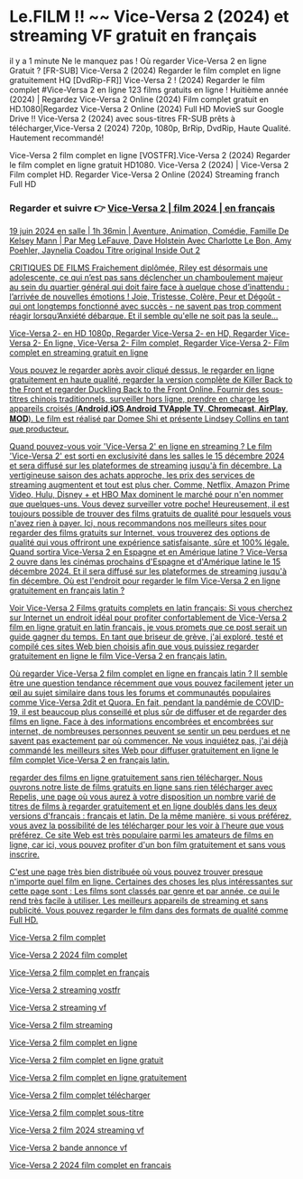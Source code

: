 # Le.FILM !! ~~ Vice-Versa 2 (2024) et streaming VF gratuit en français

il y a 1 minute Ne le manquez pas ! Où regarder Vice-Versa 2 en ligne Gratuit ? [FR-SUB] Vice-Versa 2 (2024) Regarder le film complet en ligne gratuitement HQ [DvdRip-FR]] Vice-Versa 2 ! (2024) Regarder le film complet #Vice-Versa 2 en ligne 123 films gratuits en ligne ! Huitième année (2024) | Regardez Vice-Versa 2 Online (2024) Film complet gratuit en HD.1080|Regardez Vice-Versa 2 Online (2024) Full HD MovieS sur Google Drive !! Vice-Versa 2 (2024) avec sous-titres FR-SUB prêts à télécharger,Vice-Versa 2 (2024) 720p, 1080p, BrRip, DvdRip, Haute Qualité. Hautement recommandé!

Vice-Versa 2 film complet en ligne [VOSTFR].Vice-Versa 2 (2024) Regarder le film complet en ligne gratuit HD1080. Vice-Versa 2 (2024) | Vice-Versa 2 Film complet HD. Regarder Vice-Versa 2 Online (2024) Streaming franch Full HD

### Regarder et suivre 👉  <a href="https://t.co/sP3MUQjDY6" rel="nofollow">Vice-Versa 2 | film 2024 | en français</p>

19 juin 2024 en salle | 1h 36min | Aventure, Animation, Comédie, Famille
De Kelsey Mann | Par Meg LeFauve, Dave Holstein
Avec Charlotte Le Bon, Amy Poehler, Jaynelia Coadou
Titre original Inside Out 2

CRITIQUES DE FILMS
Fraichement diplômée, Riley est désormais une adolescente, ce qui n’est pas sans déclencher un chamboulement majeur au sein du quartier général qui doit faire face à quelque chose d’inattendu : l’arrivée de nouvelles émotions ! Joie, Tristesse, Colère, Peur et Dégoût - qui ont longtemps fonctionné avec succès - ne savent pas trop comment réagir lorsqu’Anxiété débarque. Et il semble qu'elle ne soit pas la seule...

Vice-Versa 2- en HD 1080p, Regarder Vice-Versa 2- en HD, Regarder Vice-Versa 2- En ligne, Vice-Versa 2- Film complet, Regarder Vice-Versa 2- Film complet en streaming gratuit en ligne

Vous pouvez le regarder après avoir cliqué dessus, le regarder en ligne gratuitement en haute qualité, regarder la version complète de Killer Back to the Front et regarder Duckling Back to the Front Online. Fournir des sous-titres chinois traditionnels, surveiller hors ligne, prendre en charge les appareils croisés (𝐀𝐧𝐝𝐫𝐨𝐢𝐝,𝐢𝐎𝐒,𝐀𝐧𝐝𝐫𝐨𝐢𝐝 𝐓𝐕𝐀𝐩𝐩𝐥𝐞 𝐓𝐕, 𝐂𝐡𝐫𝐨𝐦𝐞𝐜𝐚𝐬𝐭, 𝐀𝐢𝐫𝐏𝐥𝐚𝐲, 𝐌𝐎𝐃).
Le film est réalisé par Domee Shi et présente Lindsey Collins en tant que producteur.

Quand pouvez-vous voir 'Vice-Versa 2' en ligne en streaming ?
Le film 'Vice-Versa 2' est sorti en exclusivité dans les salles le 15 décembre 2024 et sera diffusé sur les plateformes de streaming jusqu'à fin décembre.
La vertigineuse saison des achats approche, les prix des services de streaming augmentent et tout est plus cher. Comme, Netflix, Amazon Prime Video, Hulu, Disney + et HBO Max dominent le marché pour n'en nommer que quelques-uns. Vous devez surveiller votre poche! Heureusement, il est toujours possible de trouver des films gratuits de qualité pour lesquels vous n'avez rien à payer. Ici, nous recommandons nos meilleurs sites pour regarder des films gratuits sur Internet, vous trouverez des options de qualité qui vous offriront une expérience satisfaisante, sûre et 100% légale.
Quand sortira Vice-Versa 2 en Espagne et en Amérique latine ?
Vice-Versa 2 ouvre dans les cinémas prochains d'Espagne et d'Amérique latine le 15 décembre 2024. Et il sera diffusé sur les plateformes de streaming jusqu'à fin décembre.
Où est l'endroit pour regarder le film Vice-Versa 2 en ligne gratuitement en français latin ?

Voir Vice-Versa 2 Films gratuits complets en latin français: Si vous cherchez sur Internet un endroit idéal pour profiter confortablement de Vice-Versa 2 film en ligne gratuit en latin français, je vous promets que ce post serait un guide gagner du temps. En tant que briseur de grève, j'ai exploré, testé et compilé ces sites Web bien choisis afin que vous puissiez regarder gratuitement en ligne le film Vice-Versa 2 en français latin.

Où regarder Vice-Versa 2 film complet en ligne en français latin ? Il semble être une question tendance récemment que vous pouvez facilement jeter un œil au sujet similaire dans tous les forums et communautés populaires comme Vice-Versa 2dit et Quora.
En fait, pendant la pandémie de COVID-19, il est beaucoup plus conseillé et plus sûr de diffuser et de regarder des films en ligne. Face à des informations encombrées et encombrées sur internet, de nombreuses personnes peuvent se sentir un peu perdues et ne savent pas exactement par où commencer. Ne vous inquiétez pas, j'ai déjà commandé les meilleurs sites Web pour diffuser gratuitement en ligne le film complet Vice-Versa 2 en français latin.

regarder des films en ligne gratuitement sans rien télécharger. Nous ouvrons notre liste de films gratuits en ligne sans rien télécharger avec Repelis, une page où vous aurez à votre disposition un nombre varié de titres de films à regarder gratuitement et en ligne doublés dans les deux versions d'français : français et latin. De la même manière, si vous préférez, vous avez la possibilité de les télécharger pour les voir à l'heure que vous préférez.
Ce site Web est très populaire parmi les amateurs de films en ligne, car ici, vous pouvez profiter d'un bon film gratuitement et sans vous inscrire.

C'est une page très bien distribuée où vous pouvez trouver presque n'importe quel film en ligne.
Certaines des choses les plus intéressantes sur cette page sont :
Les films sont classés par genre et par année, ce qui le rend très facile à utiliser. Les meilleurs appareils de streaming et sans publicité.
Vous pouvez regarder le film dans des formats de qualité comme Full HD.


Vice-Versa 2 film complet

Vice-Versa 2 2024 film complet

Vice-Versa 2 film complet en français

Vice-Versa 2 streaming vostfr

Vice-Versa 2 streaming vf

Vice-Versa 2 film streaming

Vice-Versa 2 film complet en ligne

Vice-Versa 2 film complet en ligne gratuit

Vice-Versa 2 film complet en ligne gratuitement

Vice-Versa 2 film complet télécharger

Vice-Versa 2 film complet sous-titre

Vice-Versa 2 film 2024 streaming vf

Vice-Versa 2 bande annonce vf

Vice-Versa 2 2024 film complet en francais
